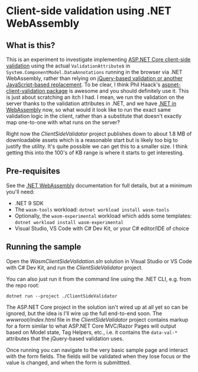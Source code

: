 # Client-side validation using .NET WebAssembly

## What is this?

This is an experiment to investigate implementing [ASP.NET Core client-side validation](https://learn.microsoft.com/aspnet/core/mvc/models/validation#client-side-validation) using the actual `ValidationAttribute`s in `System.ComponentModel.DataAnnotations` running in the browser via .NET WebAssembly, rather than relying on [jQuery-based validation or another JavaScript-based replacement](https://andrewlock.net/adding-client-side-validation-to-aspnet-core-without-jquery-or-unobtrusive-validation/). To be clear, I think Phil Haack's [aspnet-client-validation package](https://www.npmjs.com/package/aspnet-client-validation) is awesome and you should definitely use it. This is just about scratching an itch I had. I mean, we run the validation on the server thanks to the validation attributes in .NET, and we have [.NET in WebAssembly](https://learn.microsoft.com/aspnet/core/client-side/dotnet-interop/) now, so what would it look like to run the exact same validation logic in the client, rather than a substitute that doesn't exactly map one-to-one with what runs on the server?

Right now the *ClientSideValidator* project publishes down to about 1.8 MB of downloadable assets which is a reasonable start but is likely too big to justify the utility. It's quite possible we can get this to a smaller size. I think getting this into the 100's of KB range is where it starts to get interesting.

## Pre-requisites

See the [.NET WebAssembly](https://learn.microsoft.com/aspnet/core/client-side/dotnet-interop/) documentation for full details, but at a minimum you'll need:

- .NET 9 SDK
- The `wasm-tools` workload: `dotnet workload install wasm-tools`
- Optionally, the `wasm-experimental` workload which adds some templates: `dotnet workload install wasm-experimental`
- Visual Studio, VS Code with C# Dev Kit, or your C# editor/IDE of choice

## Running the sample

Open the *WasmClientSideValidation.sln* solution in Visual Studio or VS Code with C# Dev Kit, and run the *ClientSideValidator* project.

You can also just run it from the command line using the .NET CLI, e.g. from the repo root:

```shell
dotnet run --project ./ClientSideValidator
```

The ASP.NET Core project in the solution isn't wired up at all yet so can be ignored, but the idea is I'll wire up the full end-to-end soon. The *wwwroot/index.html* file in the *ClientSideValidator* project contains markup for a form similar to what ASP.NET Core MVC/Razor Pages will output based on Model state, Tag Helpers, etc., i.e. it contains the `data-val-*` attributes that the jQuery-based validation uses.

Once running you can navigate to the very basic sample page and interact with the form fields. The fields will be validated when they lose focus or the value is changed, and when the form is submittted.
